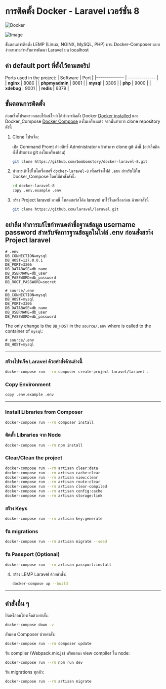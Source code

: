 # การติดตั้ง Docker - Laravel เวอร์ชั่น 8

![Docker](https://github.com/supermavster/docker-laravel-8/workflows/Docker/badge.svg)

![Image](https://repository-images.githubusercontent.com/309769351/1c0dfc80-1def-11eb-9e5c-641da3e3c9b4)

ขั้นตอนการติดตั้ง LEMP (Linux, NGINX, MySQL, PHP) ผ่าน Docker-Composer แบบง่ายเหมาะสำหรับการพัฒนา Laravel บน localhost

## ค่า default port ที่ตั้งไว้ตามสคริป

Ports used in the project:
| Software | Port |
|-------------- | -------------- |
| **nginx** | 8080 |
| **phpmyadmin** | 8081 |
| **mysql** | 3306 |
| **php** | 9000 |
| **xdebug** | 9001 |
| **redis** | 6379 |

## ขั้นตอนการติดตั้ง

ก่อนเริ่มโปรดตรวจสอบให้แน่ใจว่าได้ทำการติดตั้ง Docker [Docker installed](https://docs.docker.com/) และ Docker_Compose [Docker Compose](https://docs.docker.com/compose/install/) ลงในเครื่องแล้ว จากนั้นทำการ clone repository ดังนี้

1. Clone โปรเจ็ค:

   เปิด Command Promt ด้วยสิทธิ์ Administrator แล้วทำการ clone git ดังนี้ (อย่าลืมติดตั้งโปรแกรม git ลงในเครื่องก่อน)
   ```sh
   git clone https://github.com/bombomstory/docker-laravel-8.git
   ```

2. ทำการเข้าไปในไดเร็คทอรี่ `docker-laravel-8` เพื่อสร้างไฟล์ `.env` สำหรับใช้ใน Docker_Compose โดยใช้คำสั่งดังนี้:

   ```sh
   cd docker-laravel-8
   copy .env.example .env
   ```

3. สร้าง Project laravel ตามนี้
   โหลดซอร์สโค้ด laravel มาไว้ในเครื่องก่อน ด้วยคำสั่งนี้

   ```sh
   git clone https://github.com/laravel/laravel.git
   ```   

## อย่าลืม ทำการแก้ไขกำหนดค่าชื่อฐานข้อมูล username password สำหรับจัดการฐานข้อมูลในไฟล์ .env ก่อนสั่งสรา้ง Project laravel

```dotenv
# .env
DB_CONNECTION=mysql
DB_HOST=127.0.0.1
DB_PORT=3306
DB_DATABASE=db_name
DB_USERNAME=db_user
DB_PASSWORD=db_password
DB_ROOT_PASSWORD=secret
```

```dotenv
# source/.env
DB_CONNECTION=mysql
DB_HOST=mysql
DB_PORT=3306
DB_DATABASE=db_name
DB_USERNAME=db_user
DB_PASSWORD=db_password
```

The only change is the `DB_HOST` in the `source/.env` where is called to the container of `mysql`:

```dotenv
# source/.env
DB_HOST=mysql
```

---

### สร้างโปรเจ็ค Laravel ด้วยคำสั่งด้านล่างนี้

```sh
docker-compose run --rm composer create-project laravel/laravel .
```

### Copy Environment

```sh
copy .env.example .env
```

---

### Install Libraries from Composer

```sh
docker-compose run --rm composer install
```

### ติดตั้ง Libraries จาก Node

```sh
docker-compose run --rm npm install
```

### Clear/Clean the project

```sh
docker-compose run --rm artisan clear:data
docker-compose run --rm artisan cache:clear
docker-compose run --rm artisan view:clear
docker-compose run --rm artisan route:clear
docker-compose run --rm artisan clear-compiled
docker-compose run --rm artisan config:cache
docker-compose run --rm artisan storage:link
```

### สร้าง Keys

```sh
docker-compose run --rm artisan key:generate
```

### รัน migrations

```sh
docker-compose run --rm artisan migrate --seed
```

### รัน Passport (Optional)

```sh
docker-compose run --rm artisan passport:install
```


4. สร้าง LEMP Laravel ด้วยคำสั่ง:

   ```sh
   docker-compose up --build
   ```

---


## คำสั่งอื่น ๆ

ปิดหรือลบโปรเจ็คด้วยคำสั่ง:

```sh
docker-compose down -v
```

อัพเดท Composer ด้วยคำสั่ง:

```sh
docker-compose run --rm composer update
```

รัน compiler (Webpack.mix.js) หรือแสดง view compiler ใน node:

```sh
docker-compose run --rm npm run dev
```

รัน migrations ทุกตัว:

```sh
docker-compose run --rm artisan migrate
```
